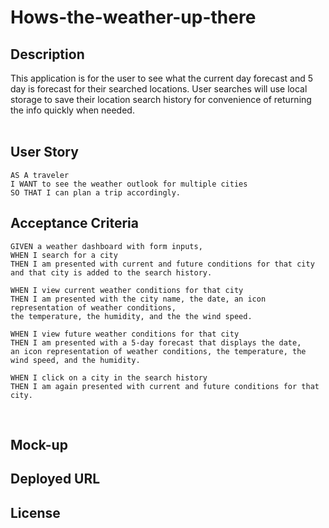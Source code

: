 # Hows-the-weather-up-there

## Description
This application is for the user to see what the current day forecast and 5 day is forecast for their searched locations. User searches will use local storage to save their location search history for convenience of returning the info quickly when needed. 
</br></br>

## User Story
```
AS A traveler
I WANT to see the weather outlook for multiple cities
SO THAT I can plan a trip accordingly.

```
## Acceptance Criteria
```
GIVEN a weather dashboard with form inputs,
WHEN I search for a city
THEN I am presented with current and future conditions for that city 
and that city is added to the search history.

WHEN I view current weather conditions for that city
THEN I am presented with the city name, the date, an icon representation of weather conditions, 
the temperature, the humidity, and the the wind speed.

WHEN I view future weather conditions for that city
THEN I am presented with a 5-day forecast that displays the date, 
an icon representation of weather conditions, the temperature, the wind speed, and the humidity.

WHEN I click on a city in the search history
THEN I am again presented with current and future conditions for that city.
```
</br>

## Mock-up

## Deployed URL

## License